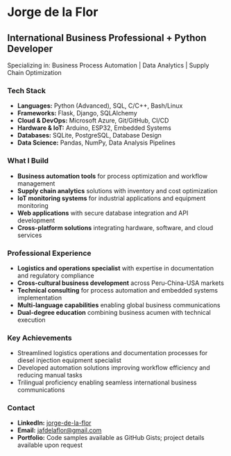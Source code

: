 # Jorge de la Flor

## International Business Professional + Python Developer

Specializing in: Business Process Automation | Data Analytics | Supply Chain Optimization

### Tech Stack
- **Languages:** Python (Advanced), SQL, C/C++, Bash/Linux
- **Frameworks:** Flask, Django, SQLAlchemy
- **Cloud & DevOps:** Microsoft Azure, Git/GitHub, CI/CD
- **Hardware & IoT:** Arduino, ESP32, Embedded Systems
- **Databases:** SQLite, PostgreSQL, Database Design
- **Data Science:** Pandas, NumPy, Data Analysis Pipelines

### What I Build
- **Business automation tools** for process optimization and workflow management
- **Supply chain analytics** solutions with inventory and cost optimization
- **IoT monitoring systems** for industrial applications and equipment monitoring
- **Web applications** with secure database integration and API development
- **Cross-platform solutions** integrating hardware, software, and cloud services

### Professional Experience
- **Logistics and operations specialist** with expertise in documentation and regulatory compliance
- **Cross-cultural business development** across Peru-China-USA markets
- **Technical consulting** for process automation and embedded systems implementation
- **Multi-language capabilities** enabling global business communications
- **Dual-degree education** combining business acumen with technical execution

### Key Achievements
- Streamlined logistics operations and documentation processes for diesel injection equipment specialist
- Developed automation solutions improving workflow efficiency and reducing manual tasks
- Trilingual proficiency enabling seamless international business communications

### Contact
- **LinkedIn:** [jorge-de-la-flor](https://www.linkedin.com/in/jorge-de-la-flor-100950210/)
- **Email:** jafdelaflor@gmail.com
- **Portfolio:** Code samples available as GitHub Gists; project details available upon request

<!--
**Jorge-de-la-Flor/Jorge-de-la-Flor** is a ✨ _special_ ✨ repository because its `README.md` (this file) appears on your GitHub profile.

Here are some ideas to get you started:

- 🔭 I’m currently working on ...
- 🌱 I’m currently learning ...
- 👯 I’m looking to collaborate on ...
- 🤔 I’m looking for help with ...
- 💬 Ask me about ...
- 📫 How to reach me: ...
- 😄 Pronouns: ...
- ⚡ Fun fact: ...
-->
